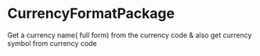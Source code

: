 # CurrencyFormatPackage
Get a currency name( full form) from the currency code &amp; also get currency symbol from currency code
